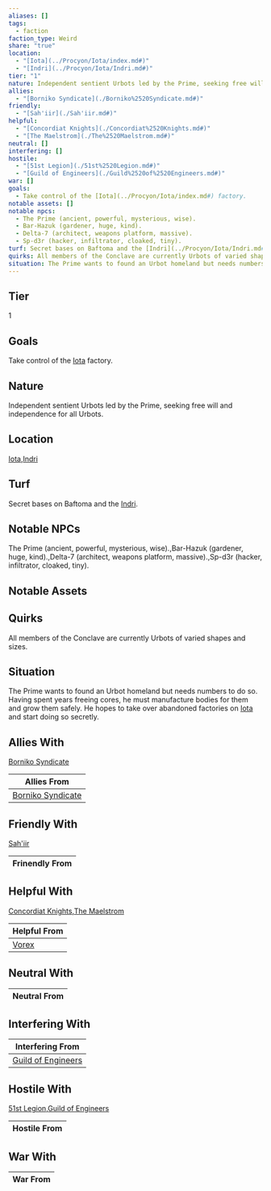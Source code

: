 ```yaml
---
aliases: []
tags:
  - faction
faction_type: Weird
share: "true"
location:
  - "[Iota](../Procyon/Iota/index.md#)"
  - "[Indri](../Procyon/Iota/Indri.md#)"
tier: "1"
nature: Independent sentient Urbots led by the Prime, seeking free will and independence for all Urbots.
allies:
  - "[Borniko Syndicate](./Borniko%2520Syndicate.md#)"
friendly:
  - "[Sah'iir](./Sah'iir.md#)"
helpful:
  - "[Concordiat Knights](./Concordiat%2520Knights.md#)"
  - "[The Maelstrom](./The%2520Maelstrom.md#)"
neutral: []
interfering: []
hostile:
  - "[51st Legion](./51st%2520Legion.md#)"
  - "[Guild of Engineers](./Guild%2520of%2520Engineers.md#)"
war: []
goals:
  - Take control of the [Iota](../Procyon/Iota/index.md#) factory.
notable assets: []
notable npcs:
  - The Prime (ancient, powerful, mysterious, wise).
  - Bar-Hazuk (gardener, huge, kind).
  - Delta-7 (architect, weapons platform, massive).
  - Sp-d3r (hacker, infiltrator, cloaked, tiny).
turf: Secret bases on Baftoma and the [Indri](../Procyon/Iota/Indri.md#).
quirks: All members of the Conclave are currently Urbots of varied shapes and sizes.
situation: The Prime wants to found an Urbot homeland but needs numbers to do so. Having spent years freeing cores, he must manufacture bodies for them and grow them safely. He hopes to take over abandoned factories on [Iota](../Procyon/Iota/index.md#) and start doing so secretly.
---
```

## Tier

1

## Goals

Take control of the [Iota](Procyon/Iota/Iota.md) factory.

## Nature

Independent sentient Urbots led by the Prime, seeking free will and independence for all Urbots.

## Location

[Iota](../Procyon/Iota/index.md.md#.md#.md#),[Indri](../Procyon/Iota/Indri.md.md#.md#)

## Turf

Secret bases on Baftoma and the [Indri](Procyon/Iota/Indri.md).

## Notable NPCs

The Prime (ancient, powerful, mysterious, wise).,Bar-Hazuk (gardener, huge, kind).,Delta-7 (architect, weapons platform, massive).,Sp-d3r (hacker, infiltrator, cloaked, tiny).

## Notable Assets



## Quirks

All members of the Conclave are currently Urbots of varied shapes and sizes.

## Situation

The Prime wants to found an Urbot homeland but needs numbers to do so. Having spent years freeing cores, he must manufacture bodies for them and grow them safely. He hopes to take over abandoned factories on [Iota](Procyon/Iota/Iota.md) and start doing so secretly.

## Allies With

[Borniko Syndicate](./Borniko%2520Syndicate.md.md#)

| Allies From                                          |
| ---------------------------------------------------- |
| [Borniko Syndicate](./Borniko%2520Syndicate.md.md#) |


## Friendly With

[Sah'iir](./Sah'iir.md.md#)

| Frinendly From |
| -------------- |


## Helpful With

[Concordiat Knights](./Concordiat%2520Knights.md.md#),[The Maelstrom](./The%2520Maelstrom.md.md#)

| Helpful From                 |
| ---------------------------- |
| [Vorex](./Vorex.md) |


## Neutral With




| Neutral From |
| ------------ |



## Interfering With




| Interfering From                                       |
| ------------------------------------------------------ |
| [Guild of Engineers](./Guild%2520of%2520Engineers.md.md#) |



## Hostile With

[51st Legion](./51st%2520Legion.md.md#),[Guild of Engineers](./Guild%2520of%2520Engineers.md.md#)


| Hostile From |
| ------------ |



## War With



| War From |
| -------- |

